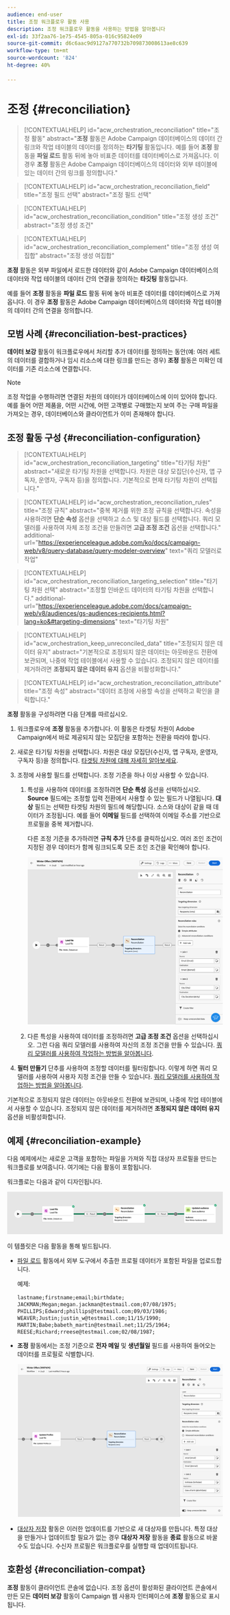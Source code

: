 ```yaml
---
audience: end-user
title: 조정 워크플로우 활동 사용
description: 조정 워크플로우 활동을 사용하는 방법을 알아봅니다
exl-id: 33f2aa76-1e75-4545-805a-016c95824e09
source-git-commit: d6c6aac9d9127a770732b709873008613ae8c639
workflow-type: tm+mt
source-wordcount: '824'
ht-degree: 40%

---
```


# 조정 {#reconciliation}

>[!CONTEXTUALHELP]
>id="acw_orchestration_reconciliation"
>title="조정 활동"
>abstract="**조정** 활동은 Adobe Campaign 데이터베이스의 데이터 간 링크와 작업 테이블의 데이터를 정의하는 **타기팅** 활동입니다. 예를 들어 **조정** 활동을 **파일 로드** 활동 뒤에 놓아 비표준 데이터를 데이터베이스로 가져옵니다. 이 경우 **조정** 활동은 Adobe Campaign 데이터베이스의 데이터와 외부 테이블에 있는 데이터 간의 링크를 정의합니다."

>[!CONTEXTUALHELP]
>id="acw_orchestration_reconciliation_field"
>title="조정 필드 선택"
>abstract="조정 필드 선택"

>[!CONTEXTUALHELP]
>id="acw_orchestration_reconciliation_condition"
>title="조정 생성 조건"
>abstract="조정 생성 조건"

>[!CONTEXTUALHELP]
>id="acw_orchestration_reconciliation_complement"
>title="조정 생성 여집합"
>abstract="조정 생성 여집합"

**조정** 활동은 외부 파일에서 로드한 데이터와 같이 Adobe Campaign 데이터베이스의 데이터와 작업 테이블의 데이터 간의 연결을 정의하는 **타깃팅** 활동입니다.

예를 들어 **조정** 활동을 **파일 로드** 활동 뒤에 놓아 비표준 데이터를 데이터베이스로 가져옵니다. 이 경우 **조정** 활동은 Adobe Campaign 데이터베이스의 데이터와 작업 테이블의 데이터 간의 연결을 정의합니다.

## 모범 사례 {#reconciliation-best-practices}

**데이터 보강** 활동이 워크플로우에서 처리할 추가 데이터를 정의하는 동안(예: 여러 세트의 데이터를 결합하거나 임시 리소스에 대한 링크를 만드는 경우) **조정** 활동은 미확인 데이터를 기존 리소스에 연결합니다.

>[!NOTE]
>조정 작업을 수행하려면 연결된 차원의 데이터가 데이터베이스에 이미 있어야 합니다. 예를 들어 어떤 제품을, 어떤 시간에, 어떤 고객별로 구매했는지 보여 주는 구매 파일을 가져오는 경우, 데이터베이스와 클라이언트가 이미 존재해야 합니다.

## 조정 활동 구성 {#reconciliation-configuration}

>[!CONTEXTUALHELP]
>id="acw_orchestration_reconciliation_targeting"
>title="타기팅 차원"
>abstract="새로운 타기팅 차원을 선택합니다. 차원은 대상 모집단(수신자, 앱 구독자, 운영자, 구독자 등)을 정의합니다. 기본적으로 현재 타기팅 차원이 선택됩니다."

>[!CONTEXTUALHELP]
>id="acw_orchestration_reconciliation_rules"
>title="조정 규칙"
>abstract="중복 제거를 위한 조정 규칙을 선택합니다. 속성을 사용하려면 **단순 속성** 옵션을 선택하고 소스 및 대상 필드를 선택합니다. 쿼리 모델러를 사용하여 자체 조정 조건을 만들려면 **고급 조정 조건** 옵션을 선택합니다."
>additional-url="https://experienceleague.adobe.com/ko/docs/campaign-web/v8/query-database/query-modeler-overview" text="쿼리 모델러로 작업"

>[!CONTEXTUALHELP]
>id="acw_orchestration_reconciliation_targeting_selection"
>title="타기팅 차원 선택"
>abstract="조정할 인바운드 데이터의 타기팅 차원을 선택합니다."
>additional-url="https://experienceleague.adobe.com/docs/campaign-web/v8/audiences/gs-audiences-recipients.html?lang=ko&#targeting-dimensions" text="타기팅 차원"

>[!CONTEXTUALHELP]
>id="acw_orchestration_keep_unreconciled_data"
>title="조정되지 않은 데이터 유지"
>abstract="기본적으로 조정되지 않은 데이터는 아웃바운드 전환에 보관되며, 나중에 작업 테이블에서 사용할 수 있습니다. 조정되지 않은 데이터를 제거하려면 **조정되지 않은 데이터 유지** 옵션을 비활성화합니다."

>[!CONTEXTUALHELP]
>id="acw_orchestration_reconciliation_attribute"
>title="조정 속성"
>abstract="데이터 조정에 사용할 속성을 선택하고 확인을 클릭합니다."

**조정** 활동을 구성하려면 다음 단계를 따르십시오.

1. 워크플로우에 **조정** 활동을 추가합니다. 이 활동은 타겟팅 차원이 Adobe Campaign에서 바로 제공되지 않는 모집단을 포함하는 전환을 따라야 합니다.

1. 새로운 타기팅 차원을 선택합니다. 차원은 대상 모집단(수신자, 앱 구독자, 운영자, 구독자 등)을 정의합니다. [타겟팅 차원에 대해 자세히 알아보세요](../../audience/about-recipients.md#targeting-dimensions).

1. 조정에 사용할 필드를 선택합니다. 조정 기준을 하나 이상 사용할 수 있습니다.

   1. 특성을 사용하여 데이터를 조정하려면 **단순 특성** 옵션을 선택하십시오. **Source** 필드에는 조정할 입력 전환에서 사용할 수 있는 필드가 나열됩니다. **대상** 필드는 선택한 타겟팅 차원의 필드에 해당합니다. 소스와 대상이 같을 때 데이터가 조정됩니다. 예를 들어 **이메일** 필드를 선택하여 이메일 주소를 기반으로 프로필을 중복 제거합니다.

      다른 조정 기준을 추가하려면 **규칙 추가** 단추를 클릭하십시오. 여러 조인 조건이 지정된 경우 데이터가 함께 링크되도록 모든 조인 조건을 확인해야 합니다.

      ![조정 기준 예](../assets/workflow-reconciliation-criteria.png)

   1. 다른 특성을 사용하여 데이터를 조정하려면 **고급 조정 조건** 옵션을 선택하십시오. 그런 다음 쿼리 모델러를 사용하여 자신의 조정 조건을 만들 수 있습니다. [쿼리 모델러를 사용하여 작업하는 방법을 알아봅니다](../../query/query-modeler-overview.md).

1. **필터 만들기** 단추를 사용하여 조정할 데이터를 필터링합니다. 이렇게 하면 쿼리 모델러를 사용하여 사용자 지정 조건을 만들 수 있습니다. [쿼리 모델러를 사용하여 작업하는 방법을 알아봅니다](../../query/query-modeler-overview.md).

기본적으로 조정되지 않은 데이터는 아웃바운드 전환에 보관되며, 나중에 작업 테이블에서 사용할 수 있습니다. 조정되지 않은 데이터를 제거하려면 **조정되지 않은 데이터 유지** 옵션을 비활성화합니다.

## 예제 {#reconciliation-example}

다음 예제에서는 새로운 고객을 포함하는 파일을 가져와 직접 대상자 프로필을 만드는 워크플로를 보여줍니다. 여기에는 다음 활동이 포함됩니다.

워크플로는 다음과 같이 디자인됩니다.

![워크플로 예제](../assets/workflow-reconciliation-sample-1.0.png)

이 템플릿은 다음 활동을 통해 빌드됩니다.

* [파일 로드](load-file.md) 활동에서 외부 도구에서 추출한 프로필 데이터가 포함된 파일을 업로드합니다.

  예제:

  ```
  lastname;firstname;email;birthdate;
  JACKMAN;Megan;megan.jackman@testmail.com;07/08/1975;
  PHILLIPS;Edward;phillips@testmail.com;09/03/1986;
  WEAVER;Justin;justin_w@testmail.com;11/15/1990;
  MARTIN;Babe;babeth_martin@testmail.net;11/25/1964;
  REESE;Richard;rreese@testmail.com;02/08/1987;
  ```

* **조정** 활동에서는 조정 기준으로 **전자 메일** 및 **생년월일** 필드를 사용하여 들어오는 데이터를 프로필로 식별합니다.

  ![조정 활동 예](../assets/workflow-reconciliation-sample-1.1.png)

* [대상자 저장](save-audience.md) 활동은 이러한 업데이트를 기반으로 새 대상자를 만듭니다. 특정 대상을 만들거나 업데이트할 필요가 없는 경우 **대상자 저장** 활동을 **종료** 활동으로 바꿀 수도 있습니다. 수신자 프로필은 워크플로우를 실행할 때 업데이트됩니다.

## 호환성 {#reconciliation-compat}

**조정** 활동이 클라이언트 콘솔에 없습니다. 조정 옵션이 활성화된 클라이언트 콘솔에서 만든 모든 **데이터 보강** 활동이 Campaign 웹 사용자 인터페이스에 **조정** 활동으로 표시됩니다.